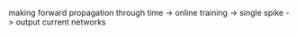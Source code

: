 making forward propagation through time -> online training -> single spike -> output current networks
